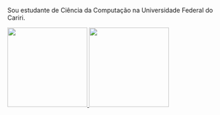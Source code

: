 Sou estudante de Ciência da Computação na Universidade Federal do Cariri.


<div>
<a href="https://github.com/Alan-G-S-Oliveira">
<img loading="lazy" height="180em" src="https://github-readme-stats.vercel.app/api/top-langs/?username=Alan-G-S-Oliveira&layout=compact&langs_count=7&theme=dracula"/>
<img loading="lazy" height="180em" src="https://github-readme-stats.vercel.app/api?username=Alan-G-S-Oliveira&show_icons=true&theme=dracula&include_all_commits=true&count_private=true"/>
</div>
